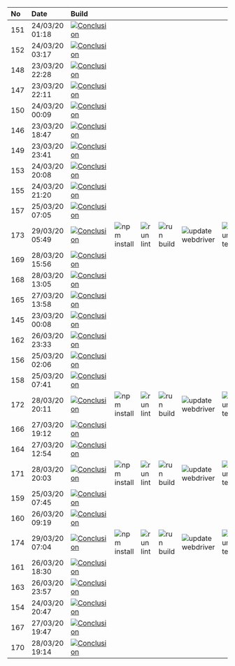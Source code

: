 | No  | Date           | Build                                                                                                                                                                     |                                                                      |                                                                |                                                                  |                                                                                |                                                                |
| :-- | :------------- | :------------------------------------------------------------------------------------------------------------------------------------------------------------------------ | :------------------------------------------------------------------- | :------------------------------------------------------------- | :--------------------------------------------------------------- | :----------------------------------------------------------------------------- | :------------------------------------------------------------- |
| 151 | 24/03/20 01:18 | [![Conclusion](https://img.shields.io/badge/build-pass-brightgreen)](https://github.com/e2e-boilerplate/protractor-typescript-ts-node-mocha-assert/actions/runs/61974391) |                                                                      |                                                                |                                                                  |                                                                                |                                                                |
| 152 | 24/03/20 03:17 | [![Conclusion](https://img.shields.io/badge/build-pass-brightgreen)](https://github.com/e2e-boilerplate/protractor-typescript-ts-node-mocha-assert/actions/runs/62025123) |                                                                      |                                                                |                                                                  |                                                                                |                                                                |
| 148 | 23/03/20 22:28 | [![Conclusion](https://img.shields.io/badge/build-pass-brightgreen)](https://github.com/e2e-boilerplate/protractor-typescript-ts-node-mocha-assert/actions/runs/61904779) |                                                                      |                                                                |                                                                  |                                                                                |                                                                |
| 147 | 23/03/20 22:11 | [![Conclusion](https://img.shields.io/badge/build-pass-brightgreen)](https://github.com/e2e-boilerplate/protractor-typescript-ts-node-mocha-assert/actions/runs/61899684) |                                                                      |                                                                |                                                                  |                                                                                |                                                                |
| 150 | 24/03/20 00:09 | [![Conclusion](https://img.shields.io/badge/build-pass-brightgreen)](https://github.com/e2e-boilerplate/protractor-typescript-ts-node-mocha-assert/actions/runs/61947744) |                                                                      |                                                                |                                                                  |                                                                                |                                                                |
| 146 | 23/03/20 18:47 | [![Conclusion](https://img.shields.io/badge/build-fail-red)](https://github.com/e2e-boilerplate/protractor-typescript-ts-node-mocha-assert/actions/runs/61797582)         |                                                                      |                                                                |                                                                  |                                                                                |                                                                |
| 149 | 23/03/20 23:41 | [![Conclusion](https://img.shields.io/badge/build-pass-brightgreen)](https://github.com/e2e-boilerplate/protractor-typescript-ts-node-mocha-assert/actions/runs/61932754) |                                                                      |                                                                |                                                                  |                                                                                |                                                                |
| 153 | 24/03/20 20:08 | [![Conclusion](https://img.shields.io/badge/build-pass-brightgreen)](https://github.com/e2e-boilerplate/protractor-typescript-ts-node-mocha-assert/actions/runs/62619942) |                                                                      |                                                                |                                                                  |                                                                                |                                                                |
| 155 | 24/03/20 21:20 | [![Conclusion](https://img.shields.io/badge/build-pass-brightgreen)](https://github.com/e2e-boilerplate/protractor-typescript-ts-node-mocha-assert/actions/runs/62659610) |                                                                      |                                                                |                                                                  |                                                                                |                                                                |
| 157 | 25/03/20 07:05 | [![Conclusion](https://img.shields.io/badge/build-pass-brightgreen)](https://github.com/e2e-boilerplate/protractor-typescript-ts-node-mocha-assert/actions/runs/62928924) |                                                                      |                                                                |                                                                  |                                                                                |                                                                |
| 173 | 29/03/20 05:49 | [![Conclusion](https://img.shields.io/badge/build-pass-brightgreen)](https://github.com/e2e-boilerplate/protractor-typescript-ts-node-mocha-assert/actions/runs/65663711) | ![npm install](https://img.shields.io/badge/npm-install-brightgreen) | ![run lint](https://img.shields.io/badge/run-lint-brightgreen) | ![run build](https://img.shields.io/badge/run-build-brightgreen) | ![update webdriver](https://img.shields.io/badge/update-webdriver-brightgreen) | ![run test](https://img.shields.io/badge/run-test-brightgreen) |
| 169 | 28/03/20 15:56 | [![Conclusion](https://img.shields.io/badge/build-fail-red)](https://github.com/e2e-boilerplate/protractor-typescript-ts-node-mocha-assert/actions/runs/65439874)         |                                                                      |                                                                |                                                                  |                                                                                |                                                                |
| 168 | 28/03/20 13:05 | [![Conclusion](https://img.shields.io/badge/build-pass-brightgreen)](https://github.com/e2e-boilerplate/protractor-typescript-ts-node-mocha-assert/actions/runs/65373905) |                                                                      |                                                                |                                                                  |                                                                                |                                                                |
| 165 | 27/03/20 13:58 | [![Conclusion](https://img.shields.io/badge/build-pass-brightgreen)](https://github.com/e2e-boilerplate/protractor-typescript-ts-node-mocha-assert/actions/runs/64799698) |                                                                      |                                                                |                                                                  |                                                                                |                                                                |
| 145 | 23/03/20 00:08 | [![Conclusion](https://img.shields.io/badge/build-pass-brightgreen)](https://github.com/e2e-boilerplate/protractor-typescript-ts-node-mocha-assert/actions/runs/61150989) |                                                                      |                                                                |                                                                  |                                                                                |                                                                |
| 162 | 26/03/20 23:33 | [![Conclusion](https://img.shields.io/badge/build-pass-brightgreen)](https://github.com/e2e-boilerplate/protractor-typescript-ts-node-mocha-assert/actions/runs/64310641) |                                                                      |                                                                |                                                                  |                                                                                |                                                                |
| 156 | 25/03/20 02:06 | [![Conclusion](https://img.shields.io/badge/build-fail-red)](https://github.com/e2e-boilerplate/protractor-typescript-ts-node-mocha-assert/actions/runs/62775689)         |                                                                      |                                                                |                                                                  |                                                                                |                                                                |
| 158 | 25/03/20 07:41 | [![Conclusion](https://img.shields.io/badge/build-pass-brightgreen)](https://github.com/e2e-boilerplate/protractor-typescript-ts-node-mocha-assert/actions/runs/62951424) |                                                                      |                                                                |                                                                  |                                                                                |                                                                |
| 172 | 28/03/20 20:11 | [![Conclusion](https://img.shields.io/badge/build-pass-brightgreen)](https://github.com/e2e-boilerplate/protractor-typescript-ts-node-mocha-assert/actions/runs/65544961) | ![npm install](https://img.shields.io/badge/npm-install-brightgreen) | ![run lint](https://img.shields.io/badge/run-lint-brightgreen) | ![run build](https://img.shields.io/badge/run-build-brightgreen) | ![update webdriver](https://img.shields.io/badge/update-webdriver-brightgreen) | ![run test](https://img.shields.io/badge/run-test-brightgreen) |
| 166 | 27/03/20 19:12 | [![Conclusion](https://img.shields.io/badge/build-pass-brightgreen)](https://github.com/e2e-boilerplate/protractor-typescript-ts-node-mocha-assert/actions/runs/64974181) |                                                                      |                                                                |                                                                  |                                                                                |                                                                |
| 164 | 27/03/20 12:54 | [![Conclusion](https://img.shields.io/badge/build-pass-brightgreen)](https://github.com/e2e-boilerplate/protractor-typescript-ts-node-mocha-assert/actions/runs/64759757) |                                                                      |                                                                |                                                                  |                                                                                |                                                                |
| 171 | 28/03/20 20:03 | [![Conclusion](https://img.shields.io/badge/build-pass-brightgreen)](https://github.com/e2e-boilerplate/protractor-typescript-ts-node-mocha-assert/actions/runs/65533098) | ![npm install](https://img.shields.io/badge/npm-install-brightgreen) | ![run lint](https://img.shields.io/badge/run-lint-brightgreen) | ![run build](https://img.shields.io/badge/run-build-brightgreen) | ![update webdriver](https://img.shields.io/badge/update-webdriver-brightgreen) | ![run test](https://img.shields.io/badge/run-test-brightgreen) |
| 159 | 25/03/20 07:45 | [![Conclusion](https://img.shields.io/badge/build-pass-brightgreen)](https://github.com/e2e-boilerplate/protractor-typescript-ts-node-mocha-assert/actions/runs/62952788) |                                                                      |                                                                |                                                                  |                                                                                |                                                                |
| 160 | 26/03/20 09:19 | [![Conclusion](https://img.shields.io/badge/build-fail-red)](https://github.com/e2e-boilerplate/protractor-typescript-ts-node-mocha-assert/actions/runs/63810021)         |                                                                      |                                                                |                                                                  |                                                                                |                                                                |
| 174 | 29/03/20 07:04 | [![Conclusion](https://img.shields.io/badge/build-pass-brightgreen)](https://github.com/e2e-boilerplate/protractor-typescript-ts-node-mocha-assert/actions/runs/65777974) | ![npm install](https://img.shields.io/badge/npm-install-brightgreen) | ![run lint](https://img.shields.io/badge/run-lint-brightgreen) | ![run build](https://img.shields.io/badge/run-build-brightgreen) | ![update webdriver](https://img.shields.io/badge/update-webdriver-brightgreen) | ![run test](https://img.shields.io/badge/run-test-brightgreen) |
| 161 | 26/03/20 18:30 | [![Conclusion](https://img.shields.io/badge/build-pass-brightgreen)](https://github.com/e2e-boilerplate/protractor-typescript-ts-node-mocha-assert/actions/runs/64166744) |                                                                      |                                                                |                                                                  |                                                                                |                                                                |
| 163 | 26/03/20 23:57 | [![Conclusion](https://img.shields.io/badge/build-pass-brightgreen)](https://github.com/e2e-boilerplate/protractor-typescript-ts-node-mocha-assert/actions/runs/64316377) |                                                                      |                                                                |                                                                  |                                                                                |                                                                |
| 154 | 24/03/20 20:47 | [![Conclusion](https://img.shields.io/badge/build-pass-brightgreen)](https://github.com/e2e-boilerplate/protractor-typescript-ts-node-mocha-assert/actions/runs/62642199) |                                                                      |                                                                |                                                                  |                                                                                |                                                                |
| 167 | 27/03/20 19:47 | [![Conclusion](https://img.shields.io/badge/build-fail-red)](https://github.com/e2e-boilerplate/protractor-typescript-ts-node-mocha-assert/actions/runs/64985278)         |                                                                      |                                                                |                                                                  |                                                                                |                                                                |
| 170 | 28/03/20 19:14 | [![Conclusion](https://img.shields.io/badge/build-pass-brightgreen)](https://github.com/e2e-boilerplate/protractor-typescript-ts-node-mocha-assert/actions/runs/65521241) |                                                                      |                                                                |                                                                  |                                                                                |                                                                |